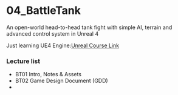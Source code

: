 # 04_BattleTank
An open-world head-to-head tank fight with simple AI, terrain and advanced  control system in Unreal 4

Just learning UE4 Engine:[Unreal Course Link](https://www.udemy.com/unrealcourse/learn/v4/overview)


### Lecture list
* BT01 Intro, Notes & Assets
* BT02 Game Design Document (GDD)
*
